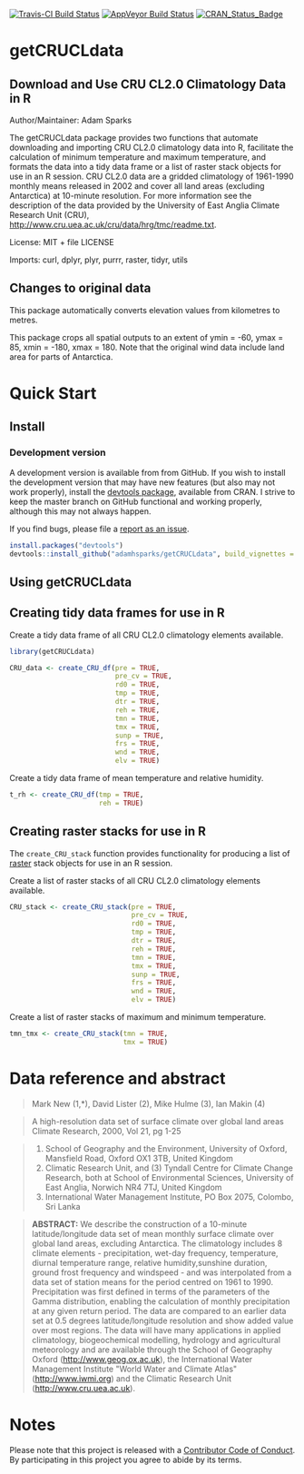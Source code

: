 
<!-- README.md is generated from README.Rmd. Please edit that file -->
[![Travis-CI Build Status](https://travis-ci.org/adamhsparks/getCRUCLdata.svg?branch=master)](https://travis-ci.org/) [![AppVeyor Build Status](https://ci.appveyor.com/api/projects/status/github/adamhsparks/getCRUCLdata?branch=master&svg=true)](https://ci.appveyor.com/project/adamhsparks/getCRUCLdata) [![CRAN\_Status\_Badge](http://www.r-pkg.org/badges/version/getCRUCLdata)](https://cran.r-project.org/package=getCRUCLdata)

getCRUCLdata
============

Download and Use CRU CL2.0 Climatology Data in R
------------------------------------------------

Author/Maintainer: Adam Sparks

The getCRUCLdata package provides two functions that automate downloading and importing CRU CL2.0 climatology data into R, facilitate the calculation of minimum temperature and maximum temperature, and formats the data into a tidy data frame or a list of raster stack objects for use in an R session. CRU CL2.0 data are a gridded climatology of 1961-1990 monthly means released in 2002 and cover all land areas (excluding Antarctica) at 10-minute resolution. For more information see the description of the data provided by the University of East Anglia Climate Research Unit (CRU), <http://www.cru.uea.ac.uk/cru/data/hrg/tmc/readme.txt>.

License: MIT + file LICENSE

Imports: curl, dplyr, plyr, purrr, raster, tidyr, utils

Changes to original data
------------------------

This package automatically converts elevation values from kilometres to metres.

This package crops all spatial outputs to an extent of ymin = -60, ymax = 85, xmin = -180, xmax = 180. Note that the original wind data include land area for parts of Antarctica.

Quick Start
===========

Install
-------

### Development version

A development version is available from from GitHub. If you wish to install the development version that may have new features (but also may not work properly), install the [devtools package](https://CRAN.R-project.org/package=devtools), available from CRAN. I strive to keep the master branch on GitHub functional and working properly, although this may not always happen.

If you find bugs, please file a [report as an issue](https://github.com/adamhsparks/getCRUCLdata/issues).

``` r
install.packages("devtools")
devtools::install_github("adamhsparks/getCRUCLdata", build_vignettes = TRUE)
```

Using getCRUCLdata
------------------

Creating tidy data frames for use in R
--------------------------------------

Create a tidy data frame of all CRU CL2.0 climatology elements available.

``` r
library(getCRUCLdata)

CRU_data <- create_CRU_df(pre = TRUE,
                          pre_cv = TRUE,
                          rd0 = TRUE,
                          tmp = TRUE,
                          dtr = TRUE,
                          reh = TRUE,
                          tmn = TRUE,
                          tmx = TRUE,
                          sunp = TRUE,
                          frs = TRUE,
                          wnd = TRUE,
                          elv = TRUE)
```

Create a tidy data frame of mean temperature and relative humidity.

``` r
t_rh <- create_CRU_df(tmp = TRUE,
                      reh = TRUE)
```

Creating raster stacks for use in R
-----------------------------------

The `create_CRU_stack` function provides functionality for producing a list of [raster](https://CRAN.R-project.org/package=raster) stack objects for use in an R session.

Create a list of raster stacks of all CRU CL2.0 climatology elements available.

``` r
CRU_stack <- create_CRU_stack(pre = TRUE,
                              pre_cv = TRUE,
                              rd0 = TRUE,
                              tmp = TRUE,
                              dtr = TRUE,
                              reh = TRUE,
                              tmn = TRUE,
                              tmx = TRUE,
                              sunp = TRUE,
                              frs = TRUE,
                              wnd = TRUE,
                              elv = TRUE)
```

Create a list of raster stacks of maximum and minimum temperature.

``` r
tmn_tmx <- create_CRU_stack(tmn = TRUE,
                            tmx = TRUE)
```

Data reference and abstract
===========================

> Mark New (1,\*), David Lister (2), Mike Hulme (3), Ian Makin (4)

> A high-resolution data set of surface climate over global land areas Climate Research, 2000, Vol 21, pg 1-25

> 1.  School of Geography and the Environment, University of Oxford, Mansfield Road, Oxford OX1 3TB, United Kingdom
> 2.  Climatic Research Unit, and (3) Tyndall Centre for Climate Change Research, both at School of Environmental Sciences, University of East Anglia, Norwich NR4 7TJ, United Kingdom
> 3.  International Water Management Institute, PO Box 2075, Colombo, Sri Lanka

> **ABSTRACT:** We describe the construction of a 10-minute latitude/longitude data set of mean monthly surface climate over global land areas, excluding Antarctica. The climatology includes 8 climate elements - precipitation, wet-day frequency, temperature, diurnal temperature range, relative humidity,sunshine duration, ground frost frequency and windspeed - and was interpolated from a data set of station means for the period centred on 1961 to 1990. Precipitation was first defined in terms of the parameters of the Gamma distribution, enabling the calculation of monthly precipitation at any given return period. The data are compared to an earlier data set at 0.5 degrees latitude/longitude resolution and show added value over most regions. The data will have many applications in applied climatology, biogeochemical modelling, hydrology and agricultural meteorology and are available through the School of Geography Oxford (<http://www.geog.ox.ac.uk>), the International Water Management Institute "World Water and Climate Atlas" (<http://www.iwmi.org>) and the Climatic Research Unit (<http://www.cru.uea.ac.uk>).

Notes
=====

Please note that this project is released with a [Contributor Code of Conduct](CONDUCT.md). By participating in this project you agree to abide by its terms.
